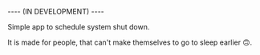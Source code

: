 ---- (IN DEVELOPMENT) ----

Simple app to schedule system shut down. 

It is made for people, that can't make themselves to go to sleep earlier 🙃.
